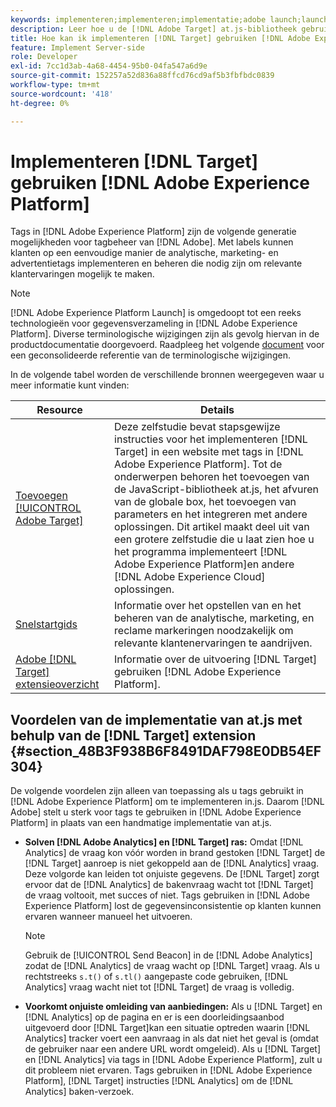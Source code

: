 ```yaml
---
keywords: implementeren;implementeren;implementatie;adobe launch;launch;ras;redirect;Experience platform launch;platform launch;tags;adobe platform
description: Leer hoe u de [!DNL Adobe Target] at.js-bibliotheek gebruiken [!DNL Adobe Experience Platform], de methode die de voorkeur verdient [!DNL Target].
title: Hoe kan ik implementeren [!DNL Target] gebruiken [!DNL Adobe Experience Platform]?
feature: Implement Server-side
role: Developer
exl-id: 7cc1d3ab-4a68-4454-95b0-04fa547a6d9e
source-git-commit: 152257a52d836a88ffcd76cd9af5b3fbfbdc0839
workflow-type: tm+mt
source-wordcount: '418'
ht-degree: 0%

---
```


# Implementeren [!DNL Target] gebruiken [!DNL Adobe Experience Platform]

Tags in [!DNL Adobe Experience Platform] zijn de volgende generatie mogelijkheden voor tagbeheer van [!DNL Adobe]. Met labels kunnen klanten op een eenvoudige manier de analytische, marketing- en advertentietags implementeren en beheren die nodig zijn om relevante klantervaringen mogelijk te maken.

>[!NOTE]
>
>[!DNL Adobe Experience Platform Launch] is omgedoopt tot een reeks technologieën voor gegevensverzameling in [!DNL Adobe Experience Platform]. Diverse terminologische wijzigingen zijn als gevolg hiervan in de productdocumentatie doorgevoerd. Raadpleeg het volgende [document](https://experienceleague.adobe.com/docs/experience-platform/tags/term-updates.html?lang=en) voor een geconsolideerde referentie van de terminologische wijzigingen.

In de volgende tabel worden de verschillende bronnen weergegeven waar u meer informatie kunt vinden:

| Resource | Details |
|--- |--- |
| [Toevoegen [!UICONTROL Adobe Target]](https://experienceleague.adobe.com/docs/launch-learn/implementing-in-websites-with-launch/implement-solutions/target.html#implement-solutions) | Deze zelfstudie bevat stapsgewijze instructies voor het implementeren [!DNL Target] in een website met tags in [!DNL Adobe Experience Platform]. Tot de onderwerpen behoren het toevoegen van de JavaScript-bibliotheek at.js, het afvuren van de globale box, het toevoegen van parameters en het integreren met andere oplossingen. Dit artikel maakt deel uit van een grotere zelfstudie die u laat zien hoe u het programma implementeert [!DNL Adobe Experience Platform]en andere [!DNL Adobe Experience Cloud] oplossingen. |
| [Snelstartgids](https://experienceleague.adobe.com/docs/experience-platform/tags/get-started/quick-start.html) | Informatie over het opstellen van en het beheren van de analytische, marketing, en reclame markeringen noodzakelijk om relevante klantenervaringen te aandrijven. |
| [Adobe [!DNL Target] extensieoverzicht](https://experienceleague.adobe.com/docs/experience-platform/tags/extensions/adobe/target/overview.html) | Informatie over de uitvoering [!DNL Target] gebruiken [!DNL Adobe Experience Platform]. |

## Voordelen van de implementatie van at.js met behulp van de [!DNL Target] extension {#section_48B3F938B6F8491DAF798E0DB54EF304}

De volgende voordelen zijn alleen van toepassing als u tags gebruikt in [!DNL Adobe Experience Platform] om te implementeren in.js. Daarom [!DNL Adobe] stelt u sterk voor tags te gebruiken in [!DNL Adobe Experience Platform] in plaats van een handmatige implementatie van at.js.

* **Solven [!DNL Adobe Analytics] en [!DNL Target] ras:** Omdat [!DNL Analytics] de vraag kon vóór worden in brand gestoken [!DNL Target] de [!DNL Target] aanroep is niet gekoppeld aan de [!DNL Analytics] vraag. Deze volgorde kan leiden tot onjuiste gegevens. De [!DNL Target] zorgt ervoor dat de [!DNL Analytics] de bakenvraag wacht tot [!DNL Target] de vraag voltooit, met succes of niet. Tags gebruiken in [!DNL Adobe Experience Platform] lost de gegevensinconsistentie op klanten kunnen ervaren wanneer manueel het uitvoeren.

   >[!NOTE]
   >
   >Gebruik de [!UICONTROL Send Beacon] in de [!DNL Adobe Analytics] zodat de [!DNL Analytics] de vraag wacht op [!DNL Target] vraag. Als u rechtstreeks `s.t()` of `s.tl()` aangepaste code gebruiken, [!DNL Analytics] vraag wacht niet tot [!DNL Target] de vraag is volledig.

* **Voorkomt onjuiste omleiding van aanbiedingen:** Als u [!DNL Target] en [!DNL Analytics] op de pagina en er is een doorleidingsaanbod uitgevoerd door [!DNL Target]kan een situatie optreden waarin [!DNL Analytics] tracker voert een aanvraag in als dat niet het geval is (omdat de gebruiker naar een andere URL wordt omgeleid). Als u [!DNL Target] en [!DNL Analytics] via tags in [!DNL Adobe Experience Platform], zult u dit probleem niet ervaren. Tags gebruiken in [!DNL Adobe Experience Platform], [!DNL Target] instructies [!DNL Analytics] om de [!DNL Analytics] baken-verzoek.

